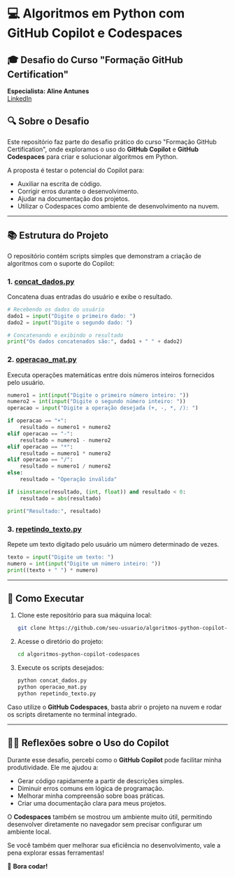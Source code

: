 # 💻 Algoritmos em Python com GitHub Copilot e Codespaces

## 🎓 Desafio do Curso "Formação GitHub Certification"

**Especialista: Aline Antunes**  
[LinkedIn](https://www.linkedin.com/in/allineantunnes)

## 🔍 Sobre o Desafio
Este repositório faz parte do desafio prático do curso "Formação GitHub Certification", onde exploramos o uso do **GitHub Copilot** e **GitHub Codespaces** para criar e solucionar algoritmos em Python.

A proposta é testar o potencial do Copilot para:
- Auxiliar na escrita de código.
- Corrigir erros durante o desenvolvimento.
- Ajudar na documentação dos projetos.
- Utilizar o Codespaces como ambiente de desenvolvimento na nuvem.

---

## 📚 Estrutura do Projeto
O repositório contém scripts simples que demonstram a criação de algoritmos com o suporte do Copilot:

### 1. [concat_dados.py](concat_dados.py)
Concatena duas entradas do usuário e exibe o resultado.
```python
# Recebendo os dados do usuário
dado1 = input("Digite o primeiro dado: ")
dado2 = input("Digite o segundo dado: ")

# Concatenando e exibindo o resultado
print("Os dados concatenados são:", dado1 + " " + dado2)
```

### 2. [operacao_mat.py](operacao_mat.py)
Executa operações matemáticas entre dois números inteiros fornecidos pelo usuário.
```python
numero1 = int(input("Digite o primeiro número inteiro: "))
numero2 = int(input("Digite o segundo número inteiro: "))
operacao = input("Digite a operação desejada (+, -, *, /): ")

if operacao == "+":
    resultado = numero1 + numero2
elif operacao == "-":
    resultado = numero1 - numero2
elif operacao == "*":
    resultado = numero1 * numero2
elif operacao == "/":
    resultado = numero1 / numero2
else:
    resultado = "Operação inválida"

if isinstance(resultado, (int, float)) and resultado < 0:
    resultado = abs(resultado)

print("Resultado:", resultado)
```

### 3. [repetindo_texto.py](repetindo_texto.py)
Repete um texto digitado pelo usuário um número determinado de vezes.
```python
texto = input("Digite um texto: ")
numero = int(input("Digite um número inteiro: "))
print((texto + " ") * numero)
```

---

## 🚀 Como Executar
1. Clone este repositório para sua máquina local:
   ```bash
   git clone https://github.com/seu-usuario/algoritmos-python-copilot-codespaces.git
   ```
2. Acesse o diretório do projeto:
   ```bash
   cd algoritmos-python-copilot-codespaces
   ```
3. Execute os scripts desejados:
   ```bash
   python concat_dados.py
   python operacao_mat.py
   python repetindo_texto.py
   ```

Caso utilize o **GitHub Codespaces**, basta abrir o projeto na nuvem e rodar os scripts diretamente no terminal integrado.

---

## 🧙‍💻 Reflexões sobre o Uso do Copilot
Durante esse desafio, percebi como o **GitHub Copilot** pode facilitar minha produtividade. Ele me ajudou a:
- Gerar código rapidamente a partir de descrições simples.
- Diminuir erros comuns em lógica de programação.
- Melhorar minha compreensão sobre boas práticas.
- Criar uma documentação clara para meus projetos.

O **Codespaces** também se mostrou um ambiente muito útil, permitindo desenvolver diretamente no navegador sem precisar configurar um ambiente local.

Se você também quer melhorar sua eficiência no desenvolvimento, vale a pena explorar essas ferramentas!

🚀 **Bora codar!**

